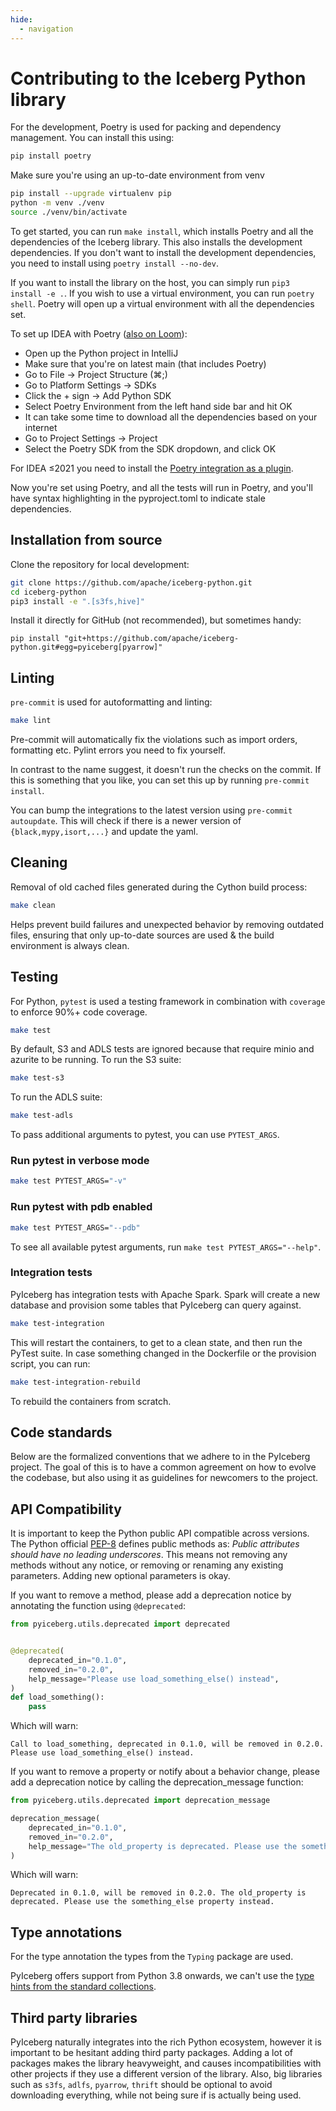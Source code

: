 ```yaml
---
hide:
  - navigation
---
```


<!--
  - Licensed to the Apache Software Foundation (ASF) under one
  - or more contributor license agreements.  See the NOTICE file
  - distributed with this work for additional information
  - regarding copyright ownership.  The ASF licenses this file
  - to you under the Apache License, Version 2.0 (the
  - "License"); you may not use this file except in compliance
  - with the License.  You may obtain a copy of the License at
  -
  -   http://www.apache.org/licenses/LICENSE-2.0
  -
  - Unless required by applicable law or agreed to in writing,
  - software distributed under the License is distributed on an
  - "AS IS" BASIS, WITHOUT WARRANTIES OR CONDITIONS OF ANY
  - KIND, either express or implied.  See the License for the
  - specific language governing permissions and limitations
  - under the License.
  -->

# Contributing to the Iceberg Python library

For the development, Poetry is used for packing and dependency management. You can install this using:

```bash
pip install poetry
```

Make sure you're using an up-to-date environment from venv

```bash
pip install --upgrade virtualenv pip
python -m venv ./venv
source ./venv/bin/activate
```

To get started, you can run `make install`, which installs Poetry and all the dependencies of the Iceberg library. This also installs the development dependencies. If you don't want to install the development dependencies, you need to install using `poetry install --no-dev`.

If you want to install the library on the host, you can simply run `pip3 install -e .`. If you wish to use a virtual environment, you can run `poetry shell`. Poetry will open up a virtual environment with all the dependencies set.

To set up IDEA with Poetry ([also on Loom](https://www.loom.com/share/6d36464d45f244729d91003e7f671fd2)):

- Open up the Python project in IntelliJ
- Make sure that you're on latest main (that includes Poetry)
- Go to File -> Project Structure (⌘;)
- Go to Platform Settings -> SDKs
- Click the + sign -> Add Python SDK
- Select Poetry Environment from the left hand side bar and hit OK
- It can take some time to download all the dependencies based on your internet
- Go to Project Settings -> Project
- Select the Poetry SDK from the SDK dropdown, and click OK

For IDEA ≤2021 you need to install the [Poetry integration as a plugin](https://plugins.jetbrains.com/plugin/14307-poetry/).

Now you're set using Poetry, and all the tests will run in Poetry, and you'll have syntax highlighting in the pyproject.toml to indicate stale dependencies.

## Installation from source

Clone the repository for local development:

```sh
git clone https://github.com/apache/iceberg-python.git
cd iceberg-python
pip3 install -e ".[s3fs,hive]"
```

Install it directly for GitHub (not recommended), but sometimes handy:

```shell
pip install "git+https://github.com/apache/iceberg-python.git#egg=pyiceberg[pyarrow]"
```

## Linting

`pre-commit` is used for autoformatting and linting:

```bash
make lint
```

Pre-commit will automatically fix the violations such as import orders, formatting etc. Pylint errors you need to fix yourself.

In contrast to the name suggest, it doesn't run the checks on the commit. If this is something that you like, you can set this up by running `pre-commit install`.

You can bump the integrations to the latest version using `pre-commit autoupdate`. This will check if there is a newer version of `{black,mypy,isort,...}` and update the yaml.

## Cleaning

Removal of old cached files generated during the Cython build process:

```bash
make clean
```

Helps prevent build failures and unexpected behavior by removing outdated files, ensuring that only up-to-date sources are used & the build environment is always clean.

## Testing

For Python, `pytest` is used a testing framework in combination with `coverage` to enforce 90%+ code coverage.

```bash
make test
```

By default, S3 and ADLS tests are ignored because that require minio and azurite to be running.
To run the S3 suite:

```bash
make test-s3
```

To run the ADLS suite:

```bash
make test-adls
```

To pass additional arguments to pytest, you can use `PYTEST_ARGS`.

### Run pytest in verbose mode

```sh
make test PYTEST_ARGS="-v"
```

### Run pytest with pdb enabled

```sh
make test PYTEST_ARGS="--pdb"
```

To see all available pytest arguments, run `make test PYTEST_ARGS="--help"`.

### Integration tests

PyIceberg has integration tests with Apache Spark. Spark will create a new database and provision some tables that PyIceberg can query against.

```sh
make test-integration
```

This will restart the containers, to get to a clean state, and then run the PyTest suite. In case something changed in the Dockerfile or the provision script, you can run:

```sh
make test-integration-rebuild
```

To rebuild the containers from scratch.

## Code standards

Below are the formalized conventions that we adhere to in the PyIceberg project. The goal of this is to have a common agreement on how to evolve the codebase, but also using it as guidelines for newcomers to the project.

## API Compatibility

It is important to keep the Python public API compatible across versions. The Python official [PEP-8](https://peps.python.org/pep-0008/) defines public methods as: _Public attributes should have no leading underscores_. This means not removing any methods without any notice, or removing or renaming any existing parameters. Adding new optional parameters is okay.

If you want to remove a method, please add a deprecation notice by annotating the function using `@deprecated`:

```python
from pyiceberg.utils.deprecated import deprecated


@deprecated(
    deprecated_in="0.1.0",
    removed_in="0.2.0",
    help_message="Please use load_something_else() instead",
)
def load_something():
    pass
```

Which will warn:

```text
Call to load_something, deprecated in 0.1.0, will be removed in 0.2.0. Please use load_something_else() instead.
```

If you want to remove a property or notify about a behavior change, please add a deprecation notice by calling the deprecation_message function:

```python
from pyiceberg.utils.deprecated import deprecation_message

deprecation_message(
    deprecated_in="0.1.0",
    removed_in="0.2.0",
    help_message="The old_property is deprecated. Please use the something_else property instead.",
)
```

Which will warn:

```text
Deprecated in 0.1.0, will be removed in 0.2.0. The old_property is deprecated. Please use the something_else property instead.
```

## Type annotations

For the type annotation the types from the `Typing` package are used.

PyIceberg offers support from Python 3.8 onwards, we can't use the [type hints from the standard collections](https://peps.python.org/pep-0585/).

## Third party libraries

PyIceberg naturally integrates into the rich Python ecosystem, however it is important to be hesitant adding third party packages. Adding a lot of packages makes the library heavyweight, and causes incompatibilities with other projects if they use a different version of the library. Also, big libraries such as `s3fs`, `adlfs`, `pyarrow`, `thrift` should be optional to avoid downloading everything, while not being sure if is actually being used.
